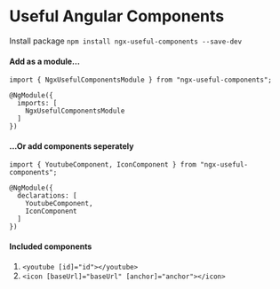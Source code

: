# Useful Angular Components
Install package `npm install ngx-useful-components --save-dev`

#### Add as a module...
```
import { NgxUsefulComponentsModule } from "ngx-useful-components"; 
 
@NgModule({
  imports: [
    NgxUsefulComponentsModule 
  ]
})
```

#### ...Or add components seperately
```
import { YoutubeComponent, IconComponent } from "ngx-useful-components"; 

@NgModule({
  declarations: [
    YoutubeComponent,
    IconComponent 
  ]
})
```

#### Included components
1. `<youtube [id]="id"></youtube>`
2. `<icon [baseUrl]="baseUrl" [anchor]="anchor"></icon>`